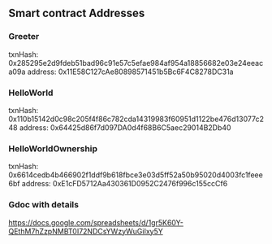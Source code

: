## Smart contract Addresses

### Greeter
txnHash: 0x285295e2d9fdeb51bad96c91e57c5efae984af954a18856682e03e24eeaca09a
address: 0x11E58C127cAe80898571451b5Bc6F4C8278DC31a


### HelloWorld
txnHash: 0x110b15142d0c98c205f4f86c782cda14319983f60951d1122be476d13077c248
address: 0x64425d86f7d097DA0d4f68B6C5aec29014B2Db40


### HelloWorldOwnership
txnHash: 0x6614cedb4b466902f1ddf9b618fbce3e03d5ff52a50b95020d4003fc1feee6bf
address: 0xE1cFD5712Aa430361D0952C2476f996c155ccCf6

### Gdoc with details
https://docs.google.com/spreadsheets/d/1gr5K60Y-QEthM7hZzpNMBT0I72NDCsYWzyWuGiIxy5Y
